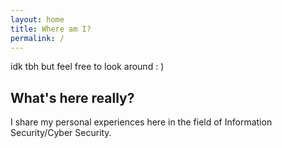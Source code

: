 ```yaml
---
layout: home
title: Where am I?
permalink: /
---
```


idk tbh but feel free to look around : )


## What's here really?

I share my personal experiences here in the field of Information Security/Cyber Security.
